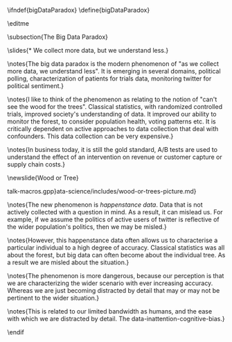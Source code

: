 \ifndef{bigDataParadox}
\define{bigDataParadox}

\editme

\subsection{The Big Data Paradox}

\slides{* We collect more data, but we understand less.}

\notes{The big data paradox is the modern phenomenon of "as we collect more data, we understand less". It is emerging in several domains, political polling, characterization of patients for trials data, monitoring twitter for political sentiment.}

\notes{I like to think of the phenomenon as relating to the notion of "can't see the wood for the trees". Classical statistics, with randomized controlled trials, improved society's understanding of data. It improved our ability to monitor the forest, to consider population health, voting patterns etc. It is critically dependent on active approaches to data collection that deal with confounders. This data collection can be very expensive.}

\notes{In business today, it is still the gold standard, A/B tests are used to understand the effect of an intervention on revenue or customer capture or supply chain costs.}

\newslide{Wood or Tree}

talk-macros.gpp}ata-science/includes/wood-or-trees-picture.md}

\notes{The new phenomenon is *happenstance data*. Data that is not actively collected with a question in mind. As a result, it can mislead us. For example, if we assume the politics of active users of twitter is reflective of the wider population's politics, then we may be misled.}

\notes{However, this happenstance data often allows us to characterise a particular individual to a high degree of accuracy. Classical statistics was all about the forest, but big data can often become about the individual tree. As a result we are misled about the situation.}

\notes{The phenomenon is more dangerous, because our perception is that we are characterizing the wider scenario with ever increasing accuracy. Whereas we are just becoming distracted by detail that may or may not be pertinent to the wider situation.}

\notes{This is related to our limited bandwidth as humans, and the ease with which we are distracted by detail. The data-inattention-cognitive-bias.}


\endif
